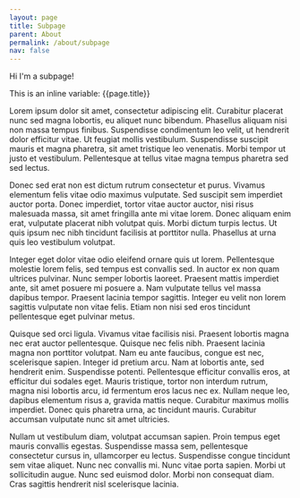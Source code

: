 ```yaml
---
layout: page
title: Subpage
parent: About
permalink: /about/subpage
nav: false
---
```


Hi I'm a subpage!

This is an inline variable: {{page.title}}

Lorem ipsum dolor sit amet, consectetur adipiscing elit. Curabitur placerat nunc sed magna lobortis, eu aliquet nunc bibendum. Phasellus aliquam nisi non massa tempus finibus. Suspendisse condimentum leo velit, ut hendrerit dolor efficitur vitae. Ut feugiat mollis vestibulum. Suspendisse suscipit mauris et magna pharetra, sit amet tristique leo venenatis. Morbi tempor ut justo et vestibulum. Pellentesque at tellus vitae magna tempus pharetra sed sed lectus.

Donec sed erat non est dictum rutrum consectetur et purus. Vivamus elementum felis vitae odio maximus vulputate. Sed suscipit sem imperdiet auctor porta. Donec imperdiet, tortor vitae auctor auctor, nisi risus malesuada massa, sit amet fringilla ante mi vitae lorem. Donec aliquam enim erat, vulputate placerat nibh volutpat quis. Morbi dictum turpis lectus. Ut quis ipsum nec nibh tincidunt facilisis at porttitor nulla. Phasellus at urna quis leo vestibulum volutpat.

Integer eget dolor vitae odio eleifend ornare quis ut lorem. Pellentesque molestie lorem felis, sed tempus est convallis sed. In auctor ex non quam ultrices pulvinar. Nunc semper lobortis laoreet. Praesent mattis imperdiet ante, sit amet posuere mi posuere a. Nam vulputate tellus vel massa dapibus tempor. Praesent lacinia tempor sagittis. Integer eu velit non lorem sagittis vulputate non vitae felis. Etiam non nisi sed eros tincidunt pellentesque eget pulvinar metus.

Quisque sed orci ligula. Vivamus vitae facilisis nisi. Praesent lobortis magna nec erat auctor pellentesque. Quisque nec felis nibh. Praesent lacinia magna non porttitor volutpat. Nam eu ante faucibus, congue est nec, scelerisque sapien. Integer id pretium arcu. Nam at lobortis ante, sed hendrerit enim. Suspendisse potenti. Pellentesque efficitur convallis eros, at efficitur dui sodales eget. Mauris tristique, tortor non interdum rutrum, magna nisi lobortis arcu, id fermentum eros lacus nec ex. Nullam neque leo, dapibus elementum risus a, gravida mattis neque. Curabitur maximus mollis imperdiet. Donec quis pharetra urna, ac tincidunt mauris. Curabitur accumsan vulputate nunc sit amet ultricies.

Nullam ut vestibulum diam, volutpat accumsan sapien. Proin tempus eget mauris convallis egestas. Suspendisse massa sem, pellentesque consectetur cursus in, ullamcorper eu lectus. Suspendisse congue tincidunt sem vitae aliquet. Nunc nec convallis mi. Nunc vitae porta sapien. Morbi ut sollicitudin augue. Nunc sed euismod dolor. Morbi non consequat diam. Cras sagittis hendrerit nisl scelerisque lacinia.
